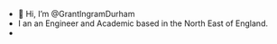 - 👋 Hi, I’m @GrantIngramDurham
- I an an Engineer and Academic based in the North East of England.
- 
<!---
GrantIngramDurham/GrantIngramDurham is a ✨ special ✨ repository because its `README.md` (this file) appears on your GitHub profile.
You can click the Preview link to take a look at your changes.
--->
